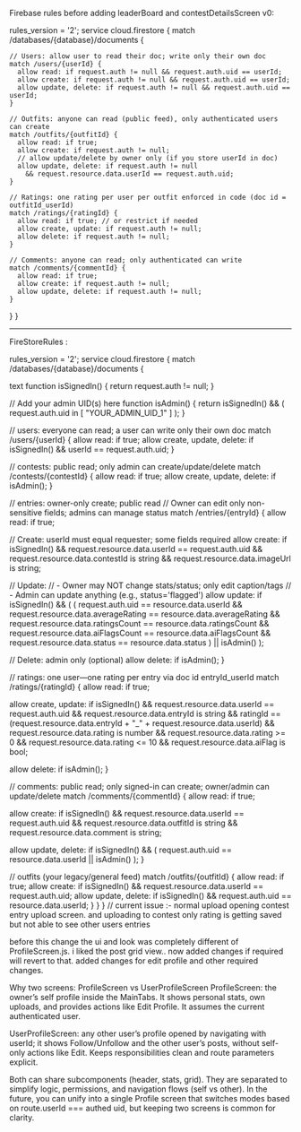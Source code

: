 Firebase rules before adding leaderBoard and contestDetailsScreen v0:

rules_version = '2';
service cloud.firestore {
  match /databases/{database}/documents {

    // Users: allow user to read their doc; write only their own doc
    match /users/{userId} {
      allow read: if request.auth != null && request.auth.uid == userId;
      allow create: if request.auth != null && request.auth.uid == userId;
      allow update, delete: if request.auth != null && request.auth.uid == userId;
    }

    // Outfits: anyone can read (public feed), only authenticated users can create
    match /outfits/{outfitId} {
      allow read: if true;
      allow create: if request.auth != null;
      // allow update/delete by owner only (if you store userId in doc)
      allow update, delete: if request.auth != null
        && request.resource.data.userId == request.auth.uid;
    }

    // Ratings: one rating per user per outfit enforced in code (doc id = outfitId_userId)
    match /ratings/{ratingId} {
      allow read: if true; // or restrict if needed
      allow create, update: if request.auth != null;
      allow delete: if request.auth != null;
    }

    // Comments: anyone can read; only authenticated can write
    match /comments/{commentId} {
      allow read: if true;
      allow create: if request.auth != null;
      allow update, delete: if request.auth != null;
    }
  }
}


-----------------------
FireStoreRules :

rules_version = '2';
service cloud.firestore {
match /databases/{database}/documents {

text
function isSignedIn() {
  return request.auth != null;
}

// Add your admin UID(s) here
function isAdmin() {
  return isSignedIn() && (
    request.auth.uid in [
      "YOUR_ADMIN_UID_1"
    ]
  );
}

// users: everyone can read; a user can write only their own doc
match /users/{userId} {
  allow read: if true;
  allow create, update, delete: if isSignedIn() && userId == request.auth.uid;
}

// contests: public read; only admin can create/update/delete
match /contests/{contestId} {
  allow read: if true;
  allow create, update, delete: if isAdmin();
}

// entries: owner-only create; public read
// Owner can edit only non-sensitive fields; admins can manage status
match /entries/{entryId} {
  allow read: if true;

  // Create: userId must equal requester; some fields required
  allow create: if isSignedIn()
    && request.resource.data.userId == request.auth.uid
    && request.resource.data.contestId is string
    && request.resource.data.imageUrl is string;

  // Update:
  // - Owner may NOT change stats/status; only edit caption/tags
  // - Admin can update anything (e.g., status='flagged')
  allow update: if isSignedIn() && (
    (
      request.auth.uid == resource.data.userId
      && request.resource.data.averageRating == resource.data.averageRating
      && request.resource.data.ratingsCount == resource.data.ratingsCount
      && request.resource.data.aiFlagsCount == resource.data.aiFlagsCount
      && request.resource.data.status == resource.data.status
    )
    || isAdmin()
  );

  // Delete: admin only (optional)
  allow delete: if isAdmin();
}

// ratings: one user—one rating per entry via doc id entryId_userId
match /ratings/{ratingId} {
  allow read: if true;

  allow create, update: if isSignedIn()
    && request.resource.data.userId == request.auth.uid
    && request.resource.data.entryId is string
    && ratingId == (request.resource.data.entryId + "_" + request.resource.data.userId)
    && request.resource.data.rating is number
    && request.resource.data.rating >= 0 && request.resource.data.rating <= 10
    && request.resource.data.aiFlag is bool;

  allow delete: if isAdmin();
}

// comments: public read; only signed-in can create; owner/admin can update/delete
match /comments/{commentId} {
  allow read: if true;

  allow create: if isSignedIn()
    && request.resource.data.userId == request.auth.uid
    && request.resource.data.outfitId is string
    && request.resource.data.comment is string;

  allow update, delete: if isSignedIn() && (
    request.auth.uid == resource.data.userId || isAdmin()
  );
}

// outfits (your legacy/general feed)
match /outfits/{outfitId} {
  allow read: if true;
  allow create: if isSignedIn()
    && request.resource.data.userId == request.auth.uid;
  allow update, delete: if isSignedIn() && request.auth.uid == resource.data.userId;
}
}
}
// current issue :- normal upload opening contest entry upload screen. and uploading to contest only
rating is getting saved but not able to see other users entries 


before this change the ui and look was completely different of ProfileScreen.js. i liked the post grid view.. now added changes if required will revert to that. added changes for edit profile and other required changes. 

Why two screens: ProfileScreen vs UserProfileScreen
ProfileScreen: the owner’s self profile inside the MainTabs. It shows personal stats, own uploads, and provides actions like Edit Profile. It assumes the current authenticated user.

UserProfileScreen: any other user’s profile opened by navigating with userId; it shows Follow/Unfollow and the other user’s posts, without self-only actions like Edit. Keeps responsibilities clean and route parameters explicit.

Both can share subcomponents (header, stats, grid). They are separated to simplify logic, permissions, and navigation flows (self vs other). In the future, you can unify into a single Profile screen that switches modes based on route.userId === authed uid, but keeping two screens is common for clarity.